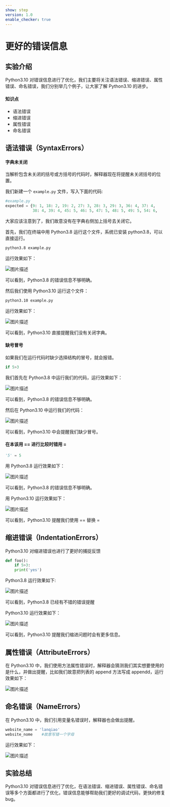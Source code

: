 ```yaml
---
show: step
version: 1.0
enable_checker: true
---
```


# 更好的错误信息

## 实验介绍

Python3.10 对错误信息进行了优化，我们主要将关注语法错误、缩进错误、属性错误、命名错误，我们分别举几个例子，让大家了解 Python3.10 的进步。

#### 知识点

- 语法错误
- 缩进错误
- 属性错误
- 命名错误

## 语法错误（SyntaxErrors）

#### 字典未关闭

当解析包含未关闭的括号或方括号的代码时，解释器现在将提醒未关闭括号的位置。

我们新建一个 `example.py` 文件，写入下面的代码:

```python
#example.py
expected = {9: 1, 18: 2, 19: 2, 27: 3, 28: 3, 29: 3, 36: 4, 37: 4,
            38: 4, 39: 4, 45: 5, 46: 5, 47: 5, 48: 5, 49: 5, 54: 6,
```

大家应该注意到了，我们故意没有在字典右侧加上括号去关闭它。

首先，我们在终端中用 Python3.8 运行这个文件，系统已安装 python3.8，可以直接运行。

```bash
python3.8 example.py
```

运行效果如下：

![图片描述](https://doc.shiyanlou.com/courses/uid810810-20210527-1622103199066)

可以看到，Python3.8 的错误信息不够明确。

然后我们使用 Python3.10 运行这个文件：

```bash
python3.10 example.py
```

运行效果如下：

![图片描述](https://doc.shiyanlou.com/courses/uid810810-20210527-1622103171914)

可以看到，Python3.10 直接提醒我们没有关闭字典。

#### 缺号冒号

如果我们在运行代码时缺少选择结构的冒号，就会报错。

```python
if 5>3
```

我们首先在 Python3.8 中运行我们的代码，运行效果如下：

![图片描述](https://doc.shiyanlou.com/courses/uid810810-20210527-1622103785706)

可以看到，Python3.8 的错误信息不够明确。

然后在 Python3.10 中运行我们的代码：

![图片描述](https://doc.shiyanlou.com/courses/uid810810-20210527-1622103859825)

可以看到，Python3.10 中会提醒我们缺少冒号。

#### 在本该用 == 进行比较时错用 =

```python
'5' = 5
```

用 Python3.8 运行效果如下：

![图片描述](https://doc.shiyanlou.com/courses/uid810810-20210527-1622104450787)

可以看到，Python3.8 的错误信息不够明确。

用 Python3.10 运行效果如下：

![图片描述](https://doc.shiyanlou.com/courses/uid810810-20210527-1622104484383)

可以看到，Python3.10 提醒我们使用 == 替换 =

## 缩进错误（IndentationErrors）

Python3.10 对缩进错误也进行了更好的捕捉反馈

```python
def foo():
	if 5>3:
	print('yes')
```

Python3.8 运行效果如下:

![图片描述](https://doc.shiyanlou.com/courses/uid810810-20210527-1622105341027)

可以看到，Python3.8 已经有不错的错误提醒

Python3.10 运行效果如下：

![图片描述](https://doc.shiyanlou.com/courses/uid810810-20210527-1622105437089)

可以看到，Python3.10 提醒我们缩进问题时会有更多信息。

## 属性错误（AttributeErrors）

在 Python3.10 中，我们使用方法属性错误时，解释器会猜测我们其实想要使用的是什么，并做出提醒，比如我们故意把列表的 append 方法写成 appendd，运行效果如下：

![图片描述](https://doc.shiyanlou.com/courses/uid810810-20210527-1622105671715)

## 命名错误（NameErrors）

在 Python3.10 中，我们引用变量名错误时，解释器也会做出提醒。

```python
website_name = 'lanqiao'
website_nome	#故意写错一个字母
```

运行效果如下：

![图片描述](https://doc.shiyanlou.com/courses/uid810810-20210527-1622106175382)

## 实验总结

Python3.10 对错误信息进行了优化，在语法错误、缩进错误、属性错误、命名错误等多个方面都进行了优化，错误信息能够帮助我们更好的调试代码，更快的修复 bug。
